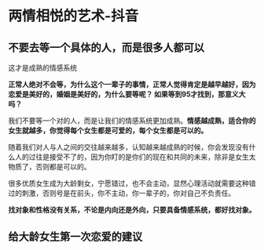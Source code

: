 # 两情相悦的艺术-抖音

## 不要去等一个具体的人，而是很多人都可以

这才是成熟的情感系统

**正常人绝对不会等，为什么这个一辈子的事情，正常人觉得肯定是越早越好，因为恋爱是美好的，婚姻是美好的，为什么要等呢？ 如果等到95才找到，那意义大吗？**

我们不要等一个对的人，而是让我们的情感系统更加成熟。**情感越成熟，适合你的女生就越多，你觉得每个女生都是可爱的，每个女生都是可以的。**

随着我们对人与人之间的交往越来越多，认知越来越成熟的时候，你会发现没有什么人的过往是接受不了的，因为你盯的是你们的现在和共同的未来，除非是女生太物质了，否则都是可以的。

很多优质女生成为大龄剩女，宁愿错过，也不会主动，显然心理活动就需要这种错过的刺激，否则号是在前头，你不主动，你一辈子的，你对自己不负责任。

**找对象和性格没有关系，不论是内向还是外向，只要具备情感系统，都好找对象。**



## 给大龄女生第一次恋爱的建议

